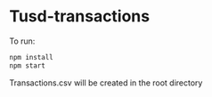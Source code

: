 # Tusd-transactions
To run:
```bash
npm install
npm start
```
Transactions.csv will be created in the root directory 
